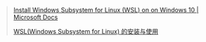 > [Install Windows Subsystem for Linux (WSL) on on Windows 10 | Microsoft Docs](https://docs.microsoft.com/zh-cn/windows/wsl/install-win10#install-the-windows-subsystem-for-linux)
>
> [WSL(Windows Subsystem for Linux) 的安装与使用](https://www.cnblogs.com/JettTang/p/8186315.html)
